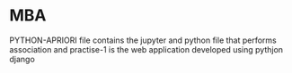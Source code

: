 # MBA
PYTHON-APRIORI file contains the jupyter and python file that performs association and 
practise-1 is the web application developed using pythjon django 
